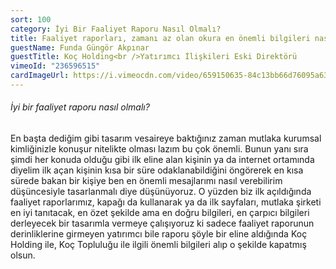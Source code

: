 ```yaml
---
sort: 100
category: İyi Bir Faaliyet Raporu Nasıl Olmalı?
title: Faaliyet raporları, zamanı az olan okura en önemli bilgileri nasıl verebilirim düşüncesi ile tasarlanmalı.
guestName: Funda Güngör Akpınar
guestTitle: Koç Holding<br />Yatırımcı İlişkileri Eski Direktörü
vimeoId: "236596515"
cardImageUrl: https://i.vimeocdn.com/video/659150635-84c13bb66d76095a639caaf5a442e5cbef43eb05b107e9e0359e5383b8565dfa-d.jpg?mw=535&mh=301
---
```


###### İyi bir faaliyet raporu nasıl olmalı?

En başta dediğim gibi tasarım vesaireye baktığınız zaman mutlaka kurumsal kimliğinizle konuşur nitelikte olması lazım bu çok önemli. Bunun yanı sıra şimdi her konuda olduğu gibi ilk eline alan kişinin ya da internet ortamında diyelim ilk açan kişinin kısa bir süre odaklanabildiğini öngörerek en kısa sürede bakan bir kişiye ben en önemli mesajlarımı nasıl verebilirim düşüncesiyle tasarlanmalı diye düşünüyoruz. O yüzden biz ilk açıldığında faaliyet raporlarımız, kapağı da kullanarak ya da ilk sayfaları, mutlaka şirketi en iyi tanıtacak, en özet şekilde ama en doğru bilgileri, en çarpıcı bilgileri derleyecek bir tasarımla vermeye çalışıyoruz ki sadece faaliyet raporunun derinliklerine girmeyen yatırımcı bile raporu şöyle bir eline aldığında Koç Holding ile, Koç Topluluğu ile ilgili önemli bilgileri alıp o şekilde kapatmış olsun.
